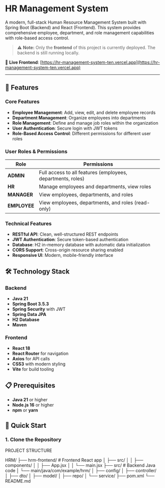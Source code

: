 # HR Management System

A modern, full-stack Human Resource Management System built with Spring Boot (Backend) and React (Frontend). This system provides comprehensive employee, department, and role management capabilities with role-based access control.

> ⚠️ **Note:** Only the **frontend** of this project is currently deployed. The backend is still running locally.

🔗 **Live Frontend**: [https://hr-management-system-ten.vercel.app](https://hr-management-system-ten.vercel.app)

---

## 🚀 Features

### Core Features
- **Employee Management**: Add, view, edit, and delete employee records
- **Department Management**: Organize employees into departments
- **Role Management**: Define and manage job roles within the organization
- **User Authentication**: Secure login with JWT tokens
- **Role-Based Access Control**: Different permissions for different user roles

### User Roles & Permissions

| Role | Permissions |
|------|-------------|
| **ADMIN** | Full access to all features (employees, departments, roles) |
| **HR** | Manage employees and departments, view roles |
| **MANAGER** | View employees, departments, and roles |
| **EMPLOYEE** | View employees, departments, and roles (read-only) |

### Technical Features
- **RESTful API**: Clean, well-structured REST endpoints
- **JWT Authentication**: Secure token-based authentication
- **Database**: H2 in-memory database with automatic data initialization
- **CORS Support**: Cross-origin resource sharing enabled
- **Responsive UI**: Modern, mobile-friendly interface

## 🛠️ Technology Stack

### Backend
- **Java 21**
- **Spring Boot 3.5.3**
- **Spring Security** with JWT
- **Spring Data JPA**
- **H2 Database**
- **Maven**

### Frontend
- **React 18**
- **React Router** for navigation
- **Axios** for API calls
- **CSS3** with modern styling
- **Vite** for build tooling

## 📋 Prerequisites

- **Java 21** or higher
- **Node.js 16** or higher
- **npm** or **yarn**

## 🚀 Quick Start

### 1. Clone the Repository

PROJECT STRUCTURE

HRM/
├── hrm-frontend/          # Frontend React app
│   ├── src/
│   │   ├── components/
│   │   ├── App.jsx
│   │   └── main.jsx
├── src/                   # Backend Java code
│   └── main/java/com/example/hrm/
│       ├── config/
│       ├── controller/
│       ├── dto/
│       ├── model/
│       ├── repo/
│       └── service/
├── pom.xml
└── README.md

```bash


